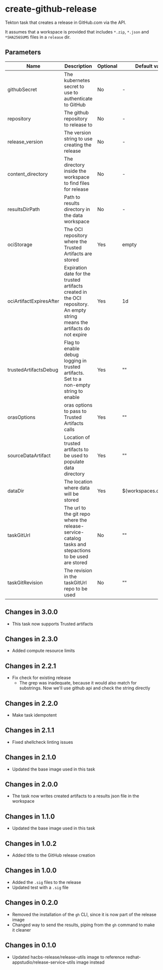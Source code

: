 # create-github-release

Tekton task that creates a release in GitHub.com via the API.

It assumes that a workspace is provided that includes `*.zip`, `*.json` and `*SHA256SUMS` files in
a `release` dir.

## Parameters

| Name                    | Description                                                                                                                | Optional | Default value           |
|-------------------------|----------------------------------------------------------------------------------------------------------------------------|----------|-------------------------|
| githubSecret            | The kubernetes secret to use to authenticate to GitHub                                                                     | No       | -                       |
| repository              | The github repository to release to                                                                                        | No       | -                       |
| release_version         | The version string to use creating the release                                                                             | No       | -                       |
| content_directory       | The directory inside the workspace to find files for release                                                               | No       | -                       |
| resultsDirPath          | Path to results directory in the data workspace                                                                            | No       | -                       |
| ociStorage              | The OCI repository where the Trusted Artifacts are stored                                                                  | Yes      | empty                   |
| ociArtifactExpiresAfter | Expiration date for the trusted artifacts created in the OCI repository. An empty string means the artifacts do not expire | Yes      | 1d                      |
| trustedArtifactsDebug   | Flag to enable debug logging in trusted artifacts. Set to a non-empty string to enable                                     | Yes      | ""                      |
| orasOptions             | oras options to pass to Trusted Artifacts calls                                                                            | Yes      | ""                      |
| sourceDataArtifact      | Location of trusted artifacts to be used to populate data directory                                                        | Yes      | ""                      |
| dataDir                 | The location where data will be stored                                                                                     | Yes      | $(workspaces.data.path) |
| taskGitUrl              | The url to the git repo where the release-service-catalog tasks and stepactions to be used are stored                      | No       | ""                      |
| taskGitRevision         | The revision in the taskGitUrl repo to be used                                                                             | No       | ""                      |

## Changes in 3.0.0
* This task now supports Trusted artifacts

## Changes in 2.3.0
* Added compute resource limits

## Changes in 2.2.1
* Fix check for existing release
  * The grep was inadequate, because it would also match for substrings. Now we'll
    use github api and check the string directly

## Changes in 2.2.0
* Make task idempotent

## Changes in 2.1.1
* Fixed shellcheck linting issues

## Changes in 2.1.0
* Updated the base image used in this task

## Changes in 2.0.0
* The task now writes created artifacts to a results json file in the workspace

## Changes in 1.1.0
* Updated the base image used in this task

## Changes in 1.0.2
* Added title to the GitHub release creation

## Changes in 1.0.0
* Added the `.sig` files to the release
* Updated test with a `.sig` file

## Changes in 0.2.0
* Removed the installation of the `gh` CLI, since it is now part of the release image
* Changed way to send the results, piping from the `gh` command to make it cleaner

## Changes in 0.1.0
* Updated hacbs-release/release-utils image to reference redhat-appstudio/release-service-utils image instead
